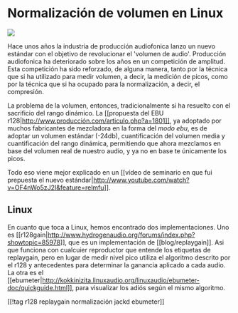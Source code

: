 # Normalización de volumen en Linux

<a href='http://tech.ebu.ch/loudness'><img src="http://tech.ebu.ch/webdav/site/tech/shared/images/logo_128_80px.jpg" class="right"/></a>

Hace unos años la industria de producción audiofonica lanzo un nuevo estándar con el objetivo de revolucionar el 'volumen de audio'. Producción audiofonica ha deteriorado sobre los años en un competición de amplitud. Esta competición ha sido reforzado, de alguna manera, tanto por la técnica que si ha utilizado para medir volumen, a decir, la medición de picos, como por la técnica que si ha ocupado para la normalización, a decir, el compresión.  

La problema de la volumen, entonces, tradicionalmente si ha resuelto con el sacrificio del rango dinámico. La [[propuesta del EBU r128|http://www.producción.com/articulo.php?a=1801]], ya adoptado por muchos fabricantes de mezcladora en la forma del *modo ebu*, es de adoptar un volumen estándar (-24db), cuantificación del volumen media y cuantificación del rango dinámica, permitiendo que ahora mezclamos en  base del volumen real de nuestro audio, y ya no en base te únicamente los picos.   

Todo eso viene mejor explicado en un [[vídeo de seminario en que fui prepuesta el nuevo estándar|http://www.youtube.com/watch?v=OF4nWo5zJ2I&feature=relmfu]]. 

## Linux

En cuanto que toca a Linux, hemos encontrado dos implementaciones. Uno es [[r128gain|http://www.hydrogenaudio.org/forums/index.php?showtopic=85978]], que es un implementación de [[blog/replaygain]]. Asi que funciona con cualcuier reproductor que entende los etiquetas de replaygain, pero en lugar de medir nivel pico utiliza el algoritmo descrito por el r128 y antecedentes para determinar la ganancia aplicado a cada audio. La otra es el [[ebumeter|http://kokkinizita.linuxaudio.org/linuxaudio/ebumeter-doc/quickguide.html]], para visualizar los adiós según el mismo algoritmo. 

[[!tag r128 replaygain normalización jackd ebumeter]]
